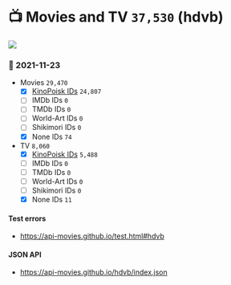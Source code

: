 # :tv: Movies and TV `37,530` (hdvb)

<a href="https://API-Movies.github.io"><img src="https://API-Movies.github.io/banner.png?cache"></a>

### :date: 2021-11-23
- Movies `29,470`
  - [x] <a href="https://API-Movies.github.io/hdvb/movie_kinopoisk_ids.json">KinoPoisk IDs</a> `24,807`
  - [ ] IMDb IDs `0`
  - [ ] TMDb IDs `0`
  - [ ] World-Art IDs `0`
  - [ ] Shikimori IDs `0`
  - [x] None IDs `74`
- TV `8,060`
  - [x] <a href="https://API-Movies.github.io/hdvb/tv_kinopoisk_ids.json">KinoPoisk IDs</a> `5,488`
  - [ ] IMDb IDs `0`
  - [ ] TMDb IDs `0`
  - [ ] World-Art IDs `0`
  - [ ] Shikimori IDs `0`
  - [x] None IDs `11`
#### Test errors
- <a href='https://api-movies.github.io/test.html#hdvb'>https://api-movies.github.io/test.html#hdvb</a>
#### JSON API
- <a href='https://api-movies.github.io/hdvb/index.json'>https://api-movies.github.io/hdvb/index.json</a>
